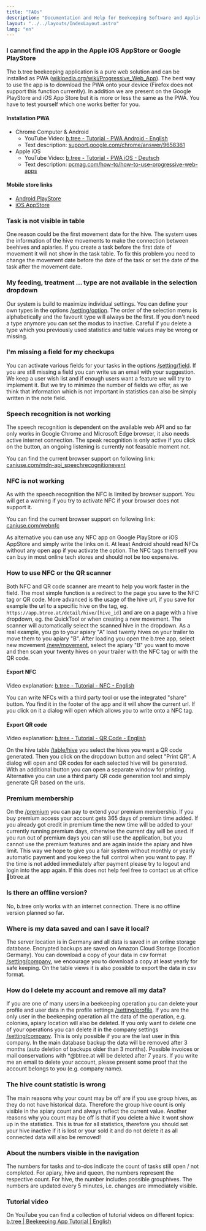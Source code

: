 ```yaml
---
title: "FAQs"
description: "Documentation and Help for Beekeeping Software and Application"
layout: "../../layouts/IndexLayout.astro"
lang: "en"
---
```


### I cannot find the app in the Apple iOS AppStore or Google PlayStore

The b.tree beekeeping application is a pure web solution and can be installed as PWA ([wikipedia.org/wiki/Progressive_Web_App](https://en.wikipedia.org/wiki/Progressive_Web_App)). The best way to use the app is to download the PWA onto your device (Firefox does not support this function currently). In addition we are present on the Google PlayStore and iOS App Store but it is more or less the same as the PWA. You have to test yourself which one works better for you.

#### Installation PWA

- Chrome Computer & Android
  - YouTube Video: [b.tree - Tutorial - PWA Android - English](https://youtu.be/Qz_Dt4LRj3M)
  - Text description: [support.google.com/chrome/answer/9658361](https://support.google.com/chrome/answer/9658361)
- Apple iOS
  - YouTube Video: [b.tree - Tutorial - PWA iOS - Deutsch](https://youtu.be/_O5TJDFNtC0)
  - Text description: [pcmag.com/how-to/how-to-use-progressive-web-apps](https://www.pcmag.com/how-to/how-to-use-progressive-web-apps)

#### Mobile store links

- [Android PlayStore](https://play.google.com/store/apps/details?id=com.bnative)
- [iOS AppStore](https://apps.apple.com/us/app/btree-app-professional-beekeeping-software/id1115267587)

### Task is not visible in table

One reason could be the first movement date for the hive. The system uses the information of the hive movements to make the connection between beehives and apiaries. If you create a task before the first date of movement it will not show in the task table. To fix this problem you need to change the movement date before the date of the task or set the date of the task after the movement date.

### My feeding, treatment ... type are not available in the selection dropdown

Our system is build to maximize individual settings. You can define your own types in the options [/setting/option](https://app.btree.at/setting/option/checkup_types). The order of the selection menu is alphabetically and the favourit type will always be the first. If you don't need a type anymore you can set the modus to inactive. Careful if you delete a type which you previously used statistics and table values may be wrong or missing.

### I'm missing a field for my checkups

You can activate various fields for your tasks in the options [/setting/field](https://app.btree.at/setting/field). If you are still missing a field you can write us an email with your suggestion. We keep a user wish list and if enough users want a feature we will try to implement it. But we try to minimze the number of fields we offer, as we think that information which is not important in statistics can also be simply written in the note field.

### Speech recognition is not working

The speech recognition is dependent on the available web API and so far only works in Google Chrome and Microsoft Edge browser, it also needs active internet connection. The speak recognition is only active if you click on the button, an ongoing listening is currently not feasable moment not.

You can find the current browser support on following link: [caniuse.com/mdn-api_speechrecognitionevent](https://caniuse.com/mdn-api_speechrecognitionevent)

### NFC is not working

As with the speech recognition the NFC is limited by browser support. You will get a warning if you try to activate NFC if your browser does not support it.

You can find the current browser support on following link: [caniuse.com/webnfc](https://caniuse.com/webnfc)

As alternative you can use any NFC app on Google PlayStore or iOS AppStore and simply write the links on it. At least Android should read NFCs without any open app if you activate the option. The NFC tags themself you can buy in most online tech stores and should not be too expensive.

### How to use NFC or the QR scanner

Both NFC and QR code scanner are meant to help you work faster in the field. The most simple function is a redirect to the page you save to the NFC tag or QR code. More advanced is the usage of the hive url, if you save for example the url to a specific hive on the tag, eg. `https://app.btree.at/detail/hive/[hive_id]` and are on a page with a hive dropdown, eg. the QuickTool or when creating a new movement. The scanner will automatically select the scanned hive in the dropdown. As a real example, you go to your apiary "A" load twenty hives on your trailer to move them to you apiary "B". After loading you open the b.tree app, select new movement [/new/movement](https://app.btree.at/new/movement), select the apiary "B" you want to move and then scan your twenty hives on your trailer with the NFC tag or with the QR code.

#### Export NFC

Video explanation: [b.tree - Tutorial - NFC - English](https://youtu.be/6gaJMcWiAGA)

You can write NFCs with a third party tool or use the integrated "share" button. You find it in the footer of the app and it will show the current url. If you click on it a dialog will open which allows you to write onto a NFC tag.

#### Export QR code

Video explanation: [b.tree - Tutorial - QR Code - English](https://youtu.be/L1Cv6pYBx9Q)

On the hive table [/table/hive](https://app.btree.at/table/hive) you select the hives you want a QR code generated. Then you click on the dropdown button and select "Print QR". A dialog will open and QR codes for each selected hive will be generated. With an additional button you can open a separate window for printing. Alternative you can use a third party QR code generation tool and simply generate QR based on the urls.

### Premium membership

On the [/premium](https://app.btree.at/premium) you can pay to extend your premium membership. If you buy premium access your account gets 365 days of premium time added. If you already got credit in premium time the new time will be added to your currently running premium days, otherwise the current day will be used. If you run out of premium days you can still use the application, but you cannot use the premium features and are again inside the apiary and hive limit. This way we hope to give you a fair system without monthly or yearly automatic payment and you keep the full control when you want to pay. If the time is not added immediately after payment please try to logout and login into the app again. If this does not help feel free to contact us at office📧btree.at

### Is there an offline version?

No, b.tree only works with an internet connection. There is no offline version planned so far.

### Where is my data saved and can I save it local?

The server location is in Germany and all data is saved in an online storage database. Encrypted backups are saved on Amazon Cloud Storage (location Germany). You can download a copy of your data in csv format [/setting/company](https://app.btree.at/setting/company), we encourage you to download a copy at least yearly for safe keeping. On the table views it is also possible to export the data in csv format.

### How do I delete my account and remove all my data?

If you are one of many users in a beekeeping operation you can delete your profile and user data in the profile settings [/setting/profile](https://app.btree.at/setting/profile). If you are the only user in the beekeeping operation all the data of the operation, e.g. colonies, apiary location will also be deleted. If you only want to delete one of your operations you can delete it in the company settings [/setting/company](https://app.btree.at/setting/company). This is only possible if you are the last user in this company. In the main database backup the data will be removed after 3 months (auto deletion of backups older than 3 months). Possible invoices or mail conservations with \*@btree.at will be deleted after 7 years. If you write me an email to delete your account, please present some proof that the account belongs to you (e.g. company name).

### The hive count statistic is wrong

The main reasons why your count may be off are if you use group hives, as they do not have historical data. Therefore the group hive count is only visible in the apiary count and always reflect the current value. Another reasons why you count may be off is that if you delete a hive it wont show up in the statistics. This is true for all statistics, therefore you should set your hive inactive if it is lost or your sold it and do not delete it as all connected data will also be removed!

### About the numbers visible in the navigation

The numbers for tasks and to-dos indicate the count of tasks still open / not completed. For apiary, hive and queen, the numbers represent the respective count. For hive, the number includes possible grouphives. The numbers are updated every 5 minutes, i.e. changes are immediately visible.

### Tutorial video

On YouTube you can find a collection of tutorial videos on different topics: [b.tree | Beekeeping App Tutorial | English](https://youtube.com/playlist?list=PLtd4fnhQMyZ34CSl0_vc4dMOP3BrVoXYK)
